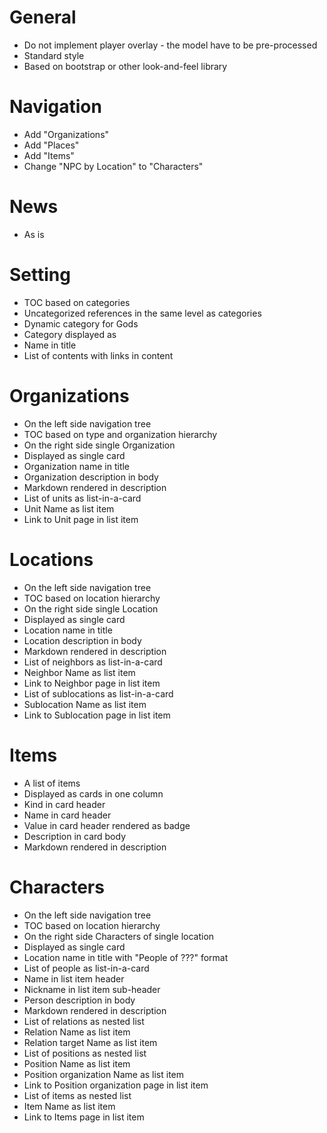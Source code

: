 # General
* Do not implement player overlay - the model have to be pre-processed
* Standard style 
* Based on bootstrap or other look-and-feel library

# Navigation
* Add "Organizations"
* Add "Places"
* Add "Items"
* Change "NPC by Location" to "Characters"

# News
* As is

# Setting
* TOC based on categories
* Uncategorized references in the same level as categories
* Dynamic category for Gods
* Category displayed as 
* Name in title
* List of contents with links in content

# Organizations
* On the left side navigation tree
* TOC based on type and organization hierarchy
* On the right side single Organization
* Displayed as single card
* Organization name in title
* Organization description in body
* Markdown rendered in description
* List of units as list-in-a-card
* Unit Name as list item
* Link to Unit page in list item

# Locations
* On the left side navigation tree
* TOC based on location hierarchy
* On the right side single Location
* Displayed as single card
* Location name in title
* Location description in body
* Markdown rendered in description
* List of neighbors as list-in-a-card
* Neighbor Name as list item
* Link to Neighbor page in list item
* List of sublocations as list-in-a-card
* Sublocation Name as list item
* Link to Sublocation page in list item

# Items
* A list of items
* Displayed as cards in one column
* Kind in card header
* Name in card header
* Value in card header rendered as badge
* Description in card body
* Markdown rendered in description

# Characters
* On the left side navigation tree
* TOC based on location hierarchy
* On the right side Characters of single location
* Displayed as single card
* Location name in title with "People of ???" format
* List of people as list-in-a-card
* Name in list item header
* Nickname in list item sub-header
* Person description in body
* Markdown rendered in description
* List of relations as nested list
* Relation Name as list item
* Relation target Name as list item
* List of positions as nested list
* Position Name as list item
* Position organization Name as list item
* Link to Position organization  page in list item
* List of items as nested list
* Item Name as list item
* Link to Items page in list item
